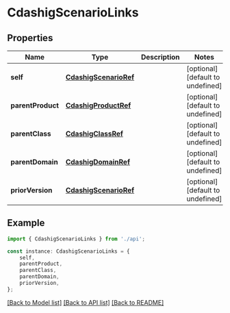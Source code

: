 # CdashigScenarioLinks


## Properties

Name | Type | Description | Notes
------------ | ------------- | ------------- | -------------
**self** | [**CdashigScenarioRef**](CdashigScenarioRef.md) |  | [optional] [default to undefined]
**parentProduct** | [**CdashigProductRef**](CdashigProductRef.md) |  | [optional] [default to undefined]
**parentClass** | [**CdashigClassRef**](CdashigClassRef.md) |  | [optional] [default to undefined]
**parentDomain** | [**CdashigDomainRef**](CdashigDomainRef.md) |  | [optional] [default to undefined]
**priorVersion** | [**CdashigScenarioRef**](CdashigScenarioRef.md) |  | [optional] [default to undefined]

## Example

```typescript
import { CdashigScenarioLinks } from './api';

const instance: CdashigScenarioLinks = {
    self,
    parentProduct,
    parentClass,
    parentDomain,
    priorVersion,
};
```

[[Back to Model list]](../README.md#documentation-for-models) [[Back to API list]](../README.md#documentation-for-api-endpoints) [[Back to README]](../README.md)
